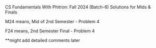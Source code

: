 CS Fundamentals With Phitron: Fall 2024
(Batch-6)
Solutions for Mids & Finals

M24 means, Mid of 2nd Semester - Problem 4

F24 means, 2nd Semester Final - Problem 4


**might add detailed comments later
